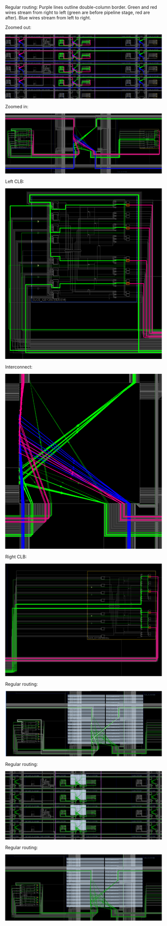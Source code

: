 
Regular routing:
Purple lines outline double-column border.
Green and red wires stream from right to left (green are before pipeline stage, red are after). Blue wires stream from left to right.

Zoomed out:

![Zoomed out](Screenshots/color_1.png)

Zoomed in:

![Zoomed in](Screenshots/color_2.png)

Left CLB:

![Left CLB](Screenshots/color_3.png)

Interconnect:

![Interconnect](Screenshots/color_4.png)

Right CLB:

![Right CLB](Screenshots/color_5.png)



Regular routing:

![After P&R](Screenshots/RegularRoutingWithFlops.png)

Regular routing:

![Regular routing](Screenshots/RegularRoutingWpipelineM.png)

Regular routing:

![Regular routing](Screenshots/RegularRoutingWpipelineM_Zoomed.png)
